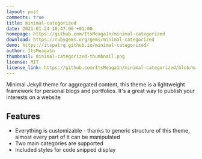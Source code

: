 ```yaml
---
layout: post
comments: true
title: minimal-categorized
date: 2021-01-24 16:47:00 +01:00
homepage: https://github.com/ItsMeaga1n/minimal-categorized
download: https://rubygems.org/gems/minimal-categorized
demo: https://itspatrq.github.io/minimal-categorized/
author: ItsMeaga1n
thumbnail: minimal-categorized-thumbnail.png
license: MIT
license_link: https://github.com/ItsMeaga1n/minimal-categorized/blob/master/LICENSE.txt
---
```


Minimal Jekyll theme for aggregated content, this theme is a lightweight framework for personal blogs and portfolios. It's a great way to publish your interests on a website

## Features

* Everything is customizable - thanks to generic structure of this theme, almost every part of it can be manipulated
* Two main categories are supported
* Included styles for code snipped display
